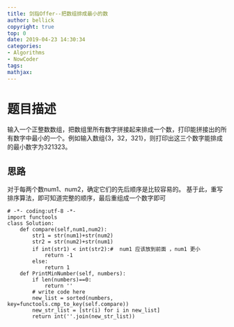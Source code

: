```yaml
---
title: 剑指Offer--把数组排成最小的数
author: bellick
copyright: true
top: 0
date: 2019-04-23 14:30:34
categories:
- Algorithms
- NowCoder
tags:
mathjax:
---
```

# 题目描述
输入一个正整数数组，把数组里所有数字拼接起来排成一个数，打印能拼接出的所有数字中最小的一个。例如输入数组{3，32，321}，则打印出这三个数字能排成的最小数字为321323。
## 思路
对于每两个数num1、num2，确定它们的先后顺序是比较容易的。
基于此，重写排序算法，即可知道完整的顺序，最后重组成一个数字即可
```
# -*- coding:utf-8 -*-
import functools
class Solution:
    def compare(self,num1,num2):
        str1 = str(num1)+str(num2)
        str2 = str(num2)+str(num1)
        if int(str1) < int(str2):#  num1 应该放到前面 ，num1 更小
            return -1
        else:
            return 1
    def PrintMinNumber(self, numbers):
        if len(numbers)==0:
            return ''
        # write code here
        new_list = sorted(numbers, key=functools.cmp_to_key(self.compare))
        new_str_list = [str(i) for i in new_list]
        return int(''.join(new_str_list))

```